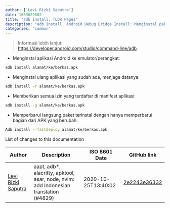 ```yaml
---
author: ['Levi Rizki Saputra']
date: 1603629602
title: "adb install, TLDR Pages"
description: "adb install, Android Debug Bridge Install: Menginstal paket ke emulator Android atau perangkat Android terhubung."
categories: "common"
---
```

> Informasi lebih lanjut: <https://developer.android.com/studio/command-line/adb>.

- Menginstal aplikasi Android ke emulator/perangkat:

```bash
adb install alamat/ke/berkas.apk
```

- Menginstal ulang aplikasi yang sudah ada, menjaga datanya:

```bash
adb install -r alamat/ke/berkas.apk
```

- Memberikan semua izin yang terdaftar di manifest aplikasi:

```bash
adb install -g alamat/ke/berkas.apk
```

- Memperbarui langsung paket terinstal dengan hanya memperbarui bagian dari APK yang berubah:

```bash
Adb install --fastdeploy alamat/ke/berkas.apk
```
List of changes to this documentation


Author | Description | ISO 8601 Date | GitHub link
------|-----|-----|-----
[Levi Rizki Saputra](mailto:42236775+levirs565@users.noreply.github.com) | aapt, adb*, alacritty, apktool, asar, node, nvim: add Indonesian translation (#4829) | 2020-10-25T13:40:02 | [2e2243e36332](https://github.com/tldr-pages/tldr/commit/2e2243e36332cda1495639d8868ee75a128a6633)

